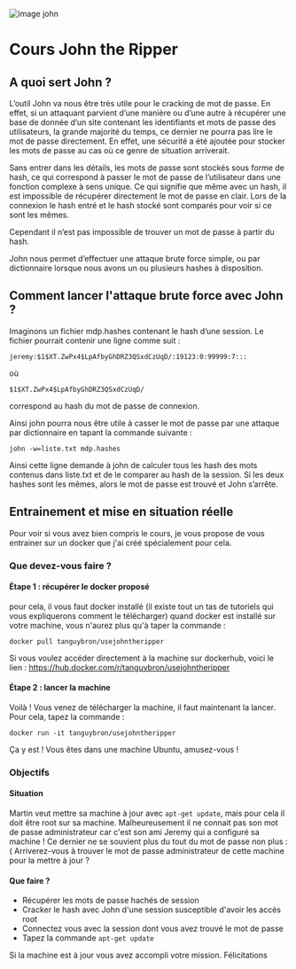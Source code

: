 ![image john](./images_john/john-logo.png)

# Cours John the Ripper

## A quoi sert John ?

L’outil John va nous être très utile pour le cracking de mot de passe. En effet, si un attaquant parvient d’une manière ou d’une autre à récupérer une base de donnée d’un site contenant les identifiants et mots de passe des utilisateurs, la grande majorité du temps, ce dernier ne pourra pas lire le mot de passe directement. En effet, une sécurité a été ajoutée pour stocker les mots de passe au cas où ce genre de situation arriverait.

Sans entrer dans les détails, les mots de passe sont stockés sous forme de hash, ce qui correspond à passer le mot de passe de l’utilisateur dans une fonction complexe à sens unique. Ce qui signifie que même avec un hash, il est impossible de récupérer directement le mot de passe en clair. Lors de la connexion le hash entré et le hash stocké sont comparés pour voir si ce sont les mêmes.

Cependant il n’est pas impossible de trouver un mot de passe à partir du hash.

John nous permet d’effectuer une attaque brute force simple, ou par dictionnaire lorsque nous avons un ou plusieurs hashes à disposition.

## Comment lancer l'attaque brute force avec John ?

Imaginons un fichier mdp.hashes contenant le hash d’une session. Le fichier pourrait contenir une ligne comme suit : 

```jeremy:$1$XT.ZwPx4$LpAfbyGhDRZ3QSxdCzUqD/:19123:0:99999:7:::```

où

```$1$XT.ZwPx4$LpAfbyGhDRZ3QSxdCzUqD/```

correspond au hash du mot de passe de connexion.

Ainsi john pourra nous être utile à casser le mot de passe par une attaque par dictionnaire en tapant la commande suivante :

```john -w=liste.txt mdp.hashes```

Ainsi cette ligne demande à john de calculer tous les hash des mots contenus dans liste.txt et de le comparer au hash de la session. Si les deux hashes sont les mêmes, alors le mot de passe est trouvé et John s’arrête.

## Entrainement et mise en situation réelle

Pour voir si vous avez bien compris le cours, je vous propose de vous entrainer sur un docker que j'ai créé spécialement pour cela.

### Que devez-vous faire ?

#### Étape 1 : récupérer le docker proposé
pour cela, il vous faut docker installé (il existe tout un tas de tutoriels qui vous expliquerons comment le télécharger)
quand docker est installé sur votre machine, vous n'aurez plus qu'à taper la commande : 

```docker pull tanguybron/usejohntheripper```

Si vous voulez accéder directement à la machine sur dockerhub, voici le lien : 
https://hub.docker.com/r/tanguybron/usejohntheripper

#### Étape 2 : lancer la machine
Voilà ! Vous venez de télécharger la machine, il faut maintenant la lancer. Pour cela, tapez la commande : 

```docker run -it tanguybron/usejohntheripper```

Ça y est ! Vous êtes dans une machine Ubuntu, amusez-vous !

### Objectifs

#### Situation
Martin veut mettre sa machine à jour avec ```apt-get update```, mais pour cela il doit être root sur sa machine. Malheureusement il ne connait pas son mot de passe administrateur car c'est son ami Jeremy qui a configuré sa machine ! Ce dernier ne se souvient plus du tout du mot de passe non plus :( Arriverez-vous à trouver le mot de passe administrateur de cette machine pour la mettre à jour ?

#### Que faire ?
* Récupérer les mots de passe hachés de session
* Cracker le hash avec John d'une session susceptible d'avoir les accès root
* Connectez vous avec la session dont vous avez trouvé le mot de passe
* Tapez la commande ```apt-get update```

Si la machine est à jour vous avez accompli votre mission. Félicitations